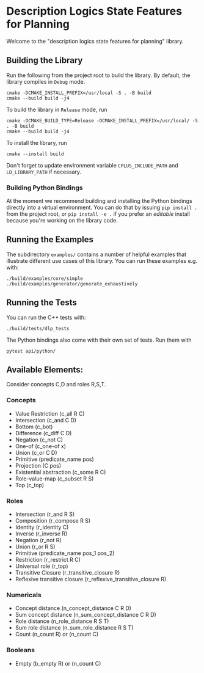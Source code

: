 
# Description Logics State Features for Planning

Welcome to the "description logics state features for planning" library.

## Building the Library

Run the following from the project root to build the library.
By default, the library compiles in `Debug` mode.
```console
cmake -DCMAKE_INSTALL_PREFIX=/usr/local -S . -B build
cmake --build build -j4
```

To build the library in `Release` mode, run
```console
cmake -DCMAKE_BUILD_TYPE=Release -DCMAKE_INSTALL_PREFIX=/usr/local/ -S . -B build
cmake --build build -j4
```

To install the library, run
```console
cmake --install build
```

Don't forget to update environment variable `CPLUS_INCLUDE_PATH` and `LD_LIBRARY_PATH` if necessary.

### Building Python Bindings
At the moment we recommend building and installing the Python bindings directly into a virtual environment.
You can do that by issuing `pip install .` from the project root, or `pip install -e .`
if you prefer an _editable_ install because you're working on the library code.

## Running the Examples

The subdirectory `examples/` contains a number of helpful examples that illustrate different use cases of this library.
You can run these examples e.g. with:

```console
./build/examples/core/simple
./build/examples/generator/generate_exhaustively
```

## Running the Tests
You can run the C++ tests with:
```console
./build/tests/dlp_tests
```

The Python bindings also come with their own set of tests. Run them with
```console
pytest api/python/
```

## Available Elements:

Consider concepts C,D and roles R,S,T.

### Concepts

- Value Restriction (c_all R C)
- Intersection (c_and C D)
- Bottom (c_bot)
- Difference (c_diff C D)
- Negation (c_not C)
- One-of (c_one-of x)
- Union (c_or C D)
- Primitive (predicate_name pos)
- Projection (C pos)
- Existential abstraction (c_some R C)
- Role-value-map (c_subset R S)
- Top (c_top)

### Roles

- Intersection (r_and R S)
- Composition (r_compose R S)
- Identity (r_identity C)
- Inverse (r_inverse R)
- Negation (r_not R)
- Union (r_or R S)
- Primitive (predicate_name pos_1 pos_2)
- Restriction (r_restrict R C)
- Universal role (r_top)
- Transitive Closure (r_transitive_closure R)
- Reflexive transitive closure (r_reflexive_transitive_closure R)

### Numericals

- Concept distance (n_concept_distance C R D)
- Sum concept distance (n_sum_concept_distance C R D)
- Role distance (n_role_distance R S T)
- Sum role distance (n_sum_role_distance R S T)
- Count (n_count R) or (n_count C)

### Booleans

- Empty (b_empty R) or (n_count C)

